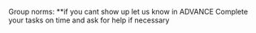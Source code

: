 Group norms:
**if you cant show up let us know in ADVANCE
Complete your tasks on time and ask for help if necessary
